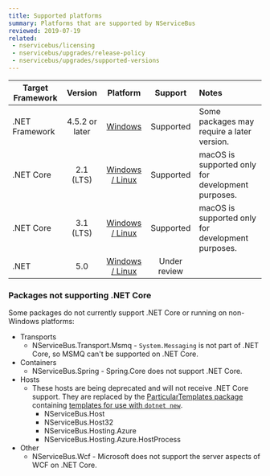 ```yaml
---
title: Supported platforms
summary: Platforms that are supported by NServiceBus
reviewed: 2019-07-19
related:
 - nservicebus/licensing
 - nservicebus/upgrades/release-policy
 - nservicebus/upgrades/supported-versions
---
```


| Target Framework | Version | Platform | Support | Notes |
|------------------|:-------:|:--------:|:-------:|:------|
| .NET Framework | 4.5.2 or later | [Windows](https://docs.microsoft.com/en-us/dotnet/framework/migration-guide/versions-and-dependencies) | Supported | Some packages may require a later version. |
| .NET Core | 2.1 (LTS) | [Windows / Linux](https://github.com/dotnet/core/blob/master/release-notes/2.1/2.1-supported-os.md) | Supported | macOS is supported only for development purposes. |
| .NET Core | 3.1 (LTS) | [Windows / Linux](https://github.com/dotnet/core/blob/master/release-notes/3.1/3.1-supported-os.md) | Supported | macOS is supported only for development purposes. |
| .NET | 5.0 | [Windows / Linux](https://github.com/dotnet/core/blob/main/release-notes/5.0/5.0-supported-os.md) | Under review |  |

### Packages not supporting .NET Core

Some packages do not currently support .NET Core or running on non-Windows platforms:

* Transports
  * NServiceBus.Transport.Msmq - `System.Messaging` is not part of .NET Core, so MSMQ can't be supported on .NET Core.
* Containers
  * NServiceBus.Spring - Spring.Core does not support .NET Core.
* Hosts
  * These hosts are being deprecated and will not receive .NET Core support. They are replaced by the [ParticularTemplates package](https://www.nuget.org/packages/ParticularTemplates) containing [templates for use with `dotnet new`](/nservicebus/dotnet-templates.md).
    * NServiceBus.Host
    * NServiceBus.Host32
    * NServiceBus.Hosting.Azure
    * NServiceBus.Hosting.Azure.HostProcess
* Other
  * NServiceBus.Wcf - Microsoft does not support the server aspects of WCF on .NET Core.
